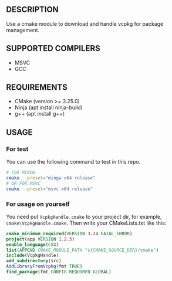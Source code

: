 ## DESCRIPTION
Use a cmake module to download and handle vcpkg for package management.

## SUPPORTED COMPILERS
- MSVC
- GCC

## REQUIREMENTS
- CMake (version >= 3.25.0)
- Ninja (apt install ninja-build)
- g++ (apt install g++)

## USAGE
### For test
You can use the following command to test in this repo.
```sh
# FOR MINGW
cmake --preset="mingw x64 release"
# OR FOR MSVC
cmake --preset="msvc x64 release"
```

### For usage on yourself
You need put `VcpkgHandle.cmake` to your project dir, for example, `cmake\VcpkgHandle.cmake`. Then write your CMakeLists.txt like this:
```cmake
cmake_minimum_required(VERSION 3.24 FATAL_ERROR)
project(app VERSION 1.2.3)
enable_language(CXX)
list(APPEND CMAKE_MODULE_PATH "${CMAKE_SOURCE_DIR}/cmake")
include(VcpkgHandle)
add_subdirectory(src)
AddLibraryFromVcpkg(fmt TRUE)
find_package(fmt CONFIG REQUIRED GLOBAL)
```

